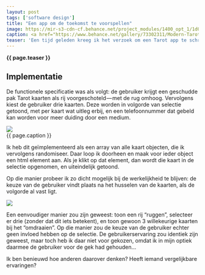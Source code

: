 ```yaml
---
layout: post
tags: ['software design']
title: "Een app om de toekomst te voorspellen"
image: https://mir-s3-cdn-cf.behance.net/project_modules/1400_opt_1/1d03d073302311.5c05615823c4c.jpg
caption: <a href="https://www.behance.net/gallery/73302311/Modern-Tarot-Cards">“Modern Tarot Cards”</a> by Neil V Fernando is licensed under <a href="https://creativecommons.org/licenses/by-nc-nd/4.0/?ref=ccsearch&amp;atype=rich">CC BY-NC-ND 4.0</a>
teaser: 'Een tijd geleden kreeg ik het verzoek om een Tarot app te schrijven. In eerste instantie moest ik even nadenken; ik geloof namelijk niet in dit soort zaken. [discussie: moest ik deze klus daarom afwijzen?] Uiteindelijk heb ik het appje gemaakt, en daarbij kwam er een interessante afweging voorbij.'
---
```

<strong>{{ page.teaser }}</strong>

## Implementatie

De functionele specificatie was als volgt: de gebruiker krijgt een geschudde pak Tarot kaarten als rij voorgeschoteld — met de rug omhoog. Vervolgens kiest de gebruiker drie kaarten. Deze worden in volgorde van selectie getoond, met per kaart wat uitleg erbij, en een telefoonnummer dat gebeld kan worden voor meer duiding door een medium.

<img src="{{ page.image}}">
<figcaption>{{ page.caption }}</figcaption>

Ik heb dit geïmplementeerd als een array van alle kaart objecten, die ik vervolgens randomiseer. Daar loop ik doorheen en maak voor ieder object een html element aan. Als je klikt op dat element, dan wordt die kaart in de selectie opgenomen, en uiteindelijk getoond.

Op die manier probeer ik zo dicht mogelijk bij de werkelijkheid te blijven: de keuze van de gebruiker vindt plaats na het husselen van de kaarten, als de volgorde al vast ligt.

<img src="/img/posts/tarot-kaarten.png">

Een eenvoudiger manier zou zijn geweest: toon een rij “ruggen”, selecteer er drie (zonder dat dit iets betekent), en toon gewoon 3 willekeurige kaarten bij het “omdraaien”. Op die manier zou de keuze van de gebruiker echter geen invloed hebben op de selectie. De gebruikerservaring zou identiek zijn geweest, maar toch heb ik daar niet voor gekozen, omdat ik in mijn optiek daarmee de gebruiker voor de gek had gehouden…

Ik ben benieuwd hoe anderen daarover denken? Heeft iemand vergelijkbare ervaringen?
